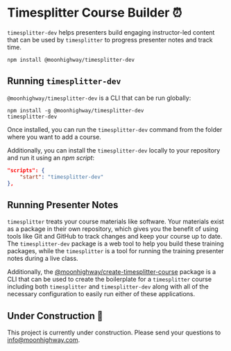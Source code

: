 # Timesplitter Course Builder ⏰

`timesplitter-dev` helps presenters build engaging instructor-led content that can be used by `timesplitter` to progress presenter notes and track time.

```
npm install @moonhighway/timesplitter-dev
```

## Running `timesplitter-dev`

`@moonhighway/timesplitter-dev` is a CLI that can be run globally:

```
npm install -g @moonhighway/timesplitter-dev
timesplitter-dev
```

Once installed, you can run the `timesplitter-dev` command from the folder where you want to add a course.

Additionally, you can install the `timesplitter-dev` locally to your repository and run it using an _npm script_:

```json
"scripts": {
    "start": "timesplitter-dev"
},
```

## Running Presenter Notes

`timesplitter` treats your course materials like software. Your materials exist as a package in their own repository, which gives you the benefit of using tools like Git and GitHub to track changes and keep your course up to date. The `timesplitter-dev` package is a web tool to help you build these training packages, while the `timesplitter` is a tool for running the training presenter notes during a live class.

Additionally, the [@moonhighway/create-timesplitter-course](https://www.npmjs.com/package/@moonhighway/create-timesplitter-course) package is a CLI that can be used to create the boilerplate for a `timesplitter` course including both `timesplitter` and `timesplitter-dev` along with all of the necessary configuration to easily run either of these applications.

## Under Construction 🚧

This project is currently under construction. Please send your questions to [info@moonhighway.com](info@moonhighway.com).
